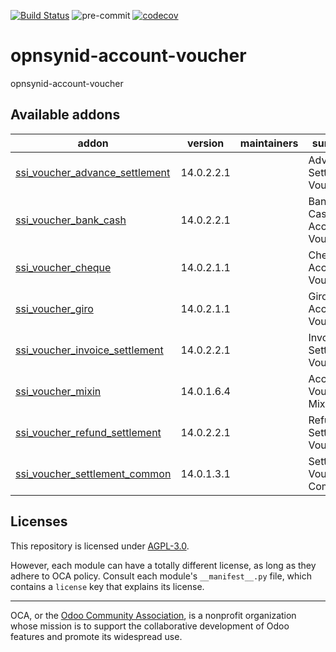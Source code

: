 [![Build Status](https://travis-ci.com/open-synergy/opnsynid-account-voucher.svg?branch=14.0)](https://travis-ci.com/open-synergy/opnsynid-account-voucher)
![pre-commit](https://github.com/open-synergy/opnsynid-account-voucher/actions/workflows/pre-commit.yml/badge.svg)
[![codecov](https://codecov.io/gh/open-synergy/opnsynid-account-voucher/branch/14.0/graph/badge.svg)](https://codecov.io/gh/open-synergy/opnsynid-account-voucher)

<!-- /!\ do not modify above this line -->

# opnsynid-account-voucher

opnsynid-account-voucher

<!-- /!\ do not modify below this line -->

<!-- prettier-ignore-start -->

[//]: # (addons)

Available addons
----------------
addon | version | maintainers | summary
--- | --- | --- | ---
[ssi_voucher_advance_settlement](ssi_voucher_advance_settlement/) | 14.0.2.2.1 |  | Advance Settlement Voucher
[ssi_voucher_bank_cash](ssi_voucher_bank_cash/) | 14.0.2.2.1 |  | Bank & Cash Accounting Voucher
[ssi_voucher_cheque](ssi_voucher_cheque/) | 14.0.2.1.1 |  | Cheque Accounting Voucher
[ssi_voucher_giro](ssi_voucher_giro/) | 14.0.2.1.1 |  | Giro Accounting Voucher
[ssi_voucher_invoice_settlement](ssi_voucher_invoice_settlement/) | 14.0.2.2.1 |  | Invoice Settlement Voucher
[ssi_voucher_mixin](ssi_voucher_mixin/) | 14.0.1.6.4 |  | Account Voucher Mixin
[ssi_voucher_refund_settlement](ssi_voucher_refund_settlement/) | 14.0.2.2.1 |  | Refund Settlement Voucher
[ssi_voucher_settlement_common](ssi_voucher_settlement_common/) | 14.0.1.3.1 |  | Settlement Voucher Common

[//]: # (end addons)

<!-- prettier-ignore-end -->

## Licenses

This repository is licensed under [AGPL-3.0](LICENSE).

However, each module can have a totally different license, as long as they adhere to OCA
policy. Consult each module's `__manifest__.py` file, which contains a `license` key
that explains its license.

----

OCA, or the [Odoo Community Association](http://odoo-community.org/), is a nonprofit
organization whose mission is to support the collaborative development of Odoo features
and promote its widespread use.

